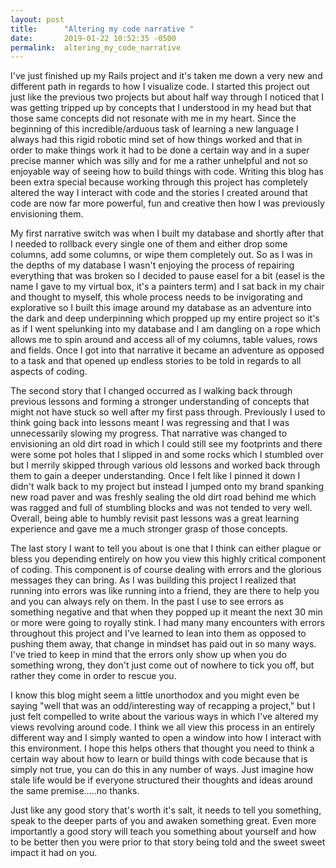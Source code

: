 ```yaml
---
layout: post
title:      "Altering my code narrative "
date:       2019-01-22 10:52:35 -0500
permalink:  altering_my_code_narrative
---
```



   I've just finished up my Rails project and it's taken me down a very new and different path in regards to how I visualize code.  I started this project out just like the previous two projects but about half way through I noticed that I was getting tripped up by concepts that I understood in my head but that those same concepts did not resonate with me in my heart.  Since the beginning of this incredible/arduous task of learning a new language I always had this rigid robotic mind set of how things worked and that in order to make things work it had to be done a certain way and in a super precise manner which was silly and for me a rather unhelpful and not so enjoyable way of seeing how to build things with code.  Writing this blog has been extra special because working through this project has completely altered the way I interact with code and the stories I created around that code are now far more powerful, fun and creative then how I was previously envisioning them.      

  My first narrative switch was when I built my database and shortly after that I needed to rollback every single one of them and either drop some columns, add some columns, or wipe them completely out.  So as I was in the depths of my database I wasn't enjoying the process of repairing everything that was broken so I decided to pause easel for a bit (easel is the name I gave to my virtual box, it's a painters term) and I sat back in my chair and thought to myself, this whole process needs to be invigorating and explorative so I built this image around my database as an adventure into the dark and deep underpinning which propped up my entire project so it's as if I went spelunking into my database and I am dangling on a rope which allows me to spin around and access all of my columns, table values, rows and fields.  Once I got into that narrative it became an adventure as opposed to a task and that opened up endless stories to be told in regards to all aspects of coding.

  The second story that I changed occurred as I walking back through previous lessons and forming a stronger understanding of concepts that might not have stuck so well after my first pass through.  Previously I used to think going back into lessons meant I was regressing and that I was unnecessarily slowing my progress.  That narrative was changed to envisioning an old dirt road in which I could still see my footprints and there were some pot holes that I slipped in and some rocks which I stumbled over but I merrily skipped through various old lessons and worked back through them to gain a deeper understanding.  Once I felt like I pinned it down I didn't walk back to my project but instead I jumped onto my brand spanking new road paver and was freshly sealing the old dirt road behind me which was ragged and full of stumbling blocks and was not tended to very well.  Overall, being able to humbly revisit past lessons was a great learning experience and gave me a much stronger grasp of those concepts. 

  The last story I want to tell you about is one that I think can either plague or bless you depending entirely on how you view this highly critical component of coding.  This component is of course dealing with errors and the glorious messages they can bring.  As I was building this project I realized that running into errors was like running into a friend, they are there to help you and you can always rely on them.  In the past I use to see errors as something negative and that when they popped up it meant the next 30 min or more were going to royally stink.  I had many many encounters with errors throughout this project and I've learned to lean into them as opposed to pushing them away, that change in mindset has paid out in so many ways.  I've tried to keep in mind that the errors only show up when you do something wrong, they don't just come out of nowhere to tick you off, but rather they come in order to rescue you.          

  I know this blog might seem a little unorthodox and you might even be saying "well that was an odd/interesting way of recapping a project," but I just felt compelled to write about the various ways in which I've altered my views revolving around code.  I think we all view this process in an entirely different way and I simply wanted to open a window into how I interact with this environment.  I hope this helps others that thought you need to think a certain way about how to learn or build things with code because that is simply not true, you can do this in any number of ways.  Just imagine how stale life would be if everyone structured their thoughts and ideas around the same premise.....no thanks.  

  Just like any good story that's worth it's salt, it needs to tell you something, speak to the deeper parts of you and awaken something great.  Even more importantly a good story will teach you something about yourself and how to be better then you were prior to that story being told and the sweet sweet impact it had on you.
